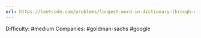 ```yaml
---
url: https://leetcode.com/problems/longest-word-in-dictionary-through-deleting
---
```


Difficulty: #medium
Companies: #goldman-sachs #google